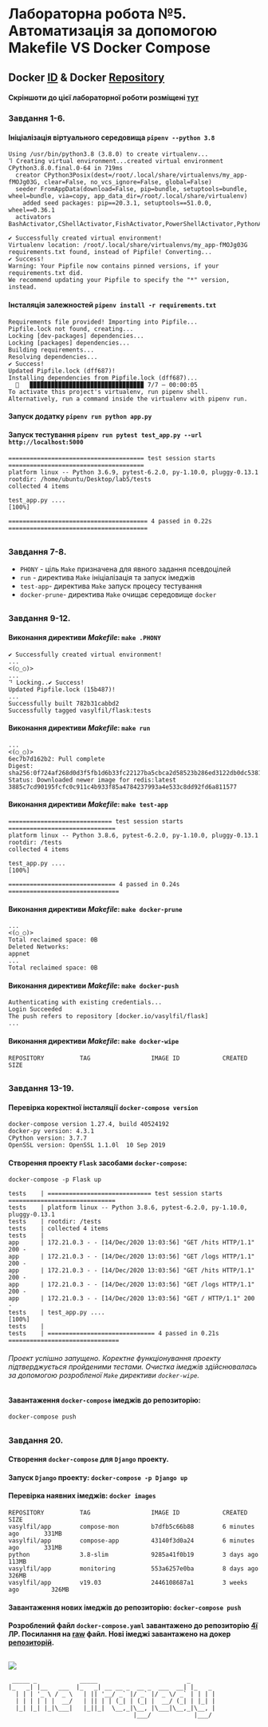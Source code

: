 # Лабораторна робота №5. Автоматизація за допомогою Makefile VS Docker Compose

## Docker [ID](https://hub.docker.com/u/vasylfil) & Docker [Repository](https://hub.docker.com/repository/docker/vasylfil/flask)
#### Скріншоти до цієї лабораторної роботи розміщені [тут](https://github.com/VasylFil/lbs/tree/main/Lab_5/img/) 
### Завдання 1-6.
#### Ініціалізація віртуального середовища `pipenv --python 3.8`
```
Using /usr/bin/python3.8 (3.8.0) to create virtualenv...
⠹ Creating virtual environment...created virtual environment CPython3.8.0.final.0-64 in 719ms
  creator CPython3Posix(dest=/root/.local/share/virtualenvs/my_app-fMOJg03G, clear=False, no_vcs_ignore=False, global=False)
  seeder FromAppData(download=False, pip=bundle, setuptools=bundle, wheel=bundle, via=copy, app_data_dir=/root/.local/share/virtualenv)
    added seed packages: pip==20.3.1, setuptools==51.0.0, wheel==0.36.1
  activators BashActivator,CShellActivator,FishActivator,PowerShellActivator,PythonActivator,XonshActivator

✔ Successfully created virtual environment! 
Virtualenv location: /root/.local/share/virtualenvs/my_app-fMOJg03G
requirements.txt found, instead of Pipfile! Converting...
✔ Success! 
Warning: Your Pipfile now contains pinned versions, if your requirements.txt did. 
We recommend updating your Pipfile to specify the "*" version, instead.
```
#### Інсталяція залежностей `pipenv install -r requirements.txt`

```
Requirements file provided! Importing into Pipfile...
Pipfile.lock not found, creating...
Locking [dev-packages] dependencies...
Locking [packages] dependencies...
Building requirements...
Resolving dependencies...
✔ Success! 
Updated Pipfile.lock (dff687)!
Installing dependencies from Pipfile.lock (dff687)...
  🐍   ▉▉▉▉▉▉▉▉▉▉▉▉▉▉▉▉▉▉▉▉▉▉▉▉▉▉▉▉▉▉▉▉ 7/7 — 00:00:05
To activate this project's virtualenv, run pipenv shell.
Alternatively, run a command inside the virtualenv with pipenv run.
```
#### Запуск додатку `pipenv run python app.py`
#### Запуск тестування `pipenv run pytest test_app.py --url http://localhost:5000`

```
====================================== test session starts ======================================
platform linux -- Python 3.6.9, pytest-6.2.0, py-1.10.0, pluggy-0.13.1
rootdir: /home/ubuntu/Desktop/lab5/tests
collected 4 items                                                                               

test_app.py ....                                                                          [100%]

======================================= 4 passed in 0.22s =======================================
```
##
### Завдання 7-8.
+ `PHONY` - ціль `Make` призначена для явного задання псевдоцілей 
+ `run` - директива `Make` ініціалізація та запуск імеджів
+ `test-app`- директива `Make` запуск процесу тестування 
+ `docker-prune`- директива `Make` очищає середовище `docker`  
##
### Завдання 9-12.
#### Виконання директиви *Makefile*: `make .PHONY`
```
✔ Successfully created virtual environment! 
...
<(○_○)>
...
⠙ Locking..✔ Success!
Updated Pipfile.lock (15b487)!
...
Successfully built 782b31cabbd2
Successfully tagged vasylfil/flask:tests
```

#### Виконання директиви *Makefile*: `make run`
```
...
<(○_○)>
6ec7b7d162b2: Pull complete 
Digest: sha256:0f724af268d0d3f5fb1d6b33fc22127ba5cbca2d58523b286ed3122db0dc5381
Status: Downloaded newer image for redis:latest
3885c7cd90195fcfc0c911c4b933f85a4784237993a4e533c8dd92fd6a811577
```

#### Виконання директиви *Makefile*:  `make test-app`
```
============================= test session starts ==============================
platform linux -- Python 3.8.6, pytest-6.2.0, py-1.10.0, pluggy-0.13.1
rootdir: /tests
collected 4 items                                                              

test_app.py ....                                                         [100%]

============================== 4 passed in 0.24s ===============================
```
#### Виконання директиви *Makefile*:  `make docker-prune`
```
...
<(○_○)>
Total reclaimed space: 0B
Deleted Networks:
appnet
...
Total reclaimed space: 0B
```

#### Виконання директиви *Makefile*: `make docker-push`
```
Authenticating with existing credentials...
Login Succeeded
The push refers to repository [docker.io/vasylfil/flask]
...
```

#### Виконання директиви *Makefile*: `make docker-wipe`
```
REPOSITORY          TAG                 IMAGE ID            CREATED             SIZE
```
##
### Завдання 13-19.
#### Перевірка коректної інсталяції `docker-compose version`
```
docker-compose version 1.27.4, build 40524192
docker-py version: 4.3.1
CPython version: 3.7.7
OpenSSL version: OpenSSL 1.1.0l  10 Sep 2019
```

#### Створення проекту `Flask` засобами `docker-compose`: 

`docker-compose -p Flask up`
```
tests    | ============================= test session starts ==============================
tests    | platform linux -- Python 3.8.6, pytest-6.2.0, py-1.10.0, pluggy-0.13.1
tests    | rootdir: /tests
tests    | collected 4 items
tests    | 
app      | 172.21.0.3 - - [14/Dec/2020 13:03:56] "GET /hits HTTP/1.1" 200 -
app      | 172.21.0.3 - - [14/Dec/2020 13:03:56] "GET /logs HTTP/1.1" 200 -
app      | 172.21.0.3 - - [14/Dec/2020 13:03:56] "GET /hits HTTP/1.1" 200 -
app      | 172.21.0.3 - - [14/Dec/2020 13:03:56] "GET /logs HTTP/1.1" 200 -
app      | 172.21.0.3 - - [14/Dec/2020 13:03:56] "GET / HTTP/1.1" 200 -
tests    | test_app.py ....                                                         [100%]
tests    | 
tests    | ============================== 4 passed in 0.21s ===============================
```
###### Проект успішно запущено. Коректне функціонування проекту підтверджується пройденими тестами. Очистка імеджів здійснювалась за допомогою розробленої `Make` директиви `docker-wipe`.
#### Завантаження `docker-compose` імеджів до репозиторію:
`docker-compose push`
##
### Завдання 20.
#### Створення `docker-compose` для `Django` проекту.
#### Запуск `Django` проекту: `docker-compose -p Django up` 
#### Перевірка наявних імеджів: `docker images`
```
REPOSITORY          TAG                 IMAGE ID            CREATED             SIZE
vasylfil/app        compose-mon         b7dfb5c66b88        6 minutes ago       331MB
vasylfil/app        compose-app         43140f3d0a24        6 minutes ago       331MB
python              3.8-slim            9285a41f0b19        3 days ago          113MB
vasylfil/app        monitoring          553a6257e0ba        8 days ago          326MB
vasylfil/app        v19.03              2446108687a1        3 weeks ago         326MB
```
#### Завантаження нових імеджів до репозиторію: `docker-compose push`
#### Розроблений файл `docker-compose.yaml` завантажено до репозиторію [4ї](https://github.com/VasylFil/lbs/tree/main/Lab_4) ЛР. Посилання на [raw](https://github.com/VasylFil/lbs/tree/main/Lab_4/docker-compose.yaml) файл. Нові імеджі завантажено на докер [репозиторій](https://hub.docker.com/repository/docker/vasylfil/app).
##
![](./img/mandalorian.jpg)
```
 _____ _            _____                         _       
|_   _| |__   ___  |_   _| __ __ _  __ _  ___  __| |_   _ 
  | | | '_ \ / _ \   | || '__/ _` |/ _` |/ _ \/ _` | | | |
  | | | | | |  __/   | || | | (_| | (_| |  __/ (_| | |_| |
  |_| |_| |_|\___|   |_||_|  \__,_|\__, |\___|\__,_|\__, |
                                   |___/            |___/ 
```